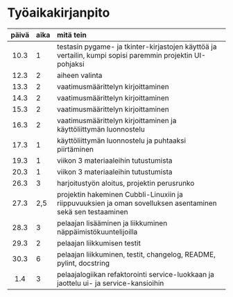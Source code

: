 # Työaikakirjanpito

| päivä | aika | mitä tein  |
| :----:|:-----| :-----|
| 10.3| 1    | testasin pygame- ja tkinter-kirjastojen käyttöä ja vertailin, kumpi sopisi paremmin projektin UI-pohjaksi |
| 12.3 | 2  | aiheen valinta |
| 13.3 | 2  | vaatimusmäärittelyn kirjoittaminen |
| 14.3 | 2  | vaatimusmäärittelyn kirjoittaminen |
| 15.3 | 2  | vaatimusmäärittelyn kirjoittaminen | 
| 16.3 | 2  | vaatimusmäärittelyn kirjoittaminen ja käyttöliittymän luonnostelu        |
| 17.3 | 1  | käyttöliittymän luonnostelu ja puhtaaksi piirtäminen | 
| 19.3 | 1 | viikon 3 materiaaleihin tutustumista |
| 20.3 | 1 | viikon 3 materiaaleihin tutustumista | 
| 26.3 | 3 | harjoitustyön aloitus, projektin perusrunko |
| 27.3 | 2,5 | projektin hakeminen Cubbli-Linuxiin ja riippuvuuksien ja oman sovelluksen asentaminen sekä sen testaaminen | 
| 28.3 | 3 | pelaajan lisääminen ja liikkuminen näppäimistökuuntelijoilla |
| 29.3 | 2 | pelaajan liikkumisen testit|
| 30.3 | 6 | pelaajan liikkuminen, testit, changelog, README, pylint, docstring |
| 1.4 | 3 | pelaajalogiikan refaktorointi service-luokkaan ja jaottelu ui- ja service-kansioihin |
